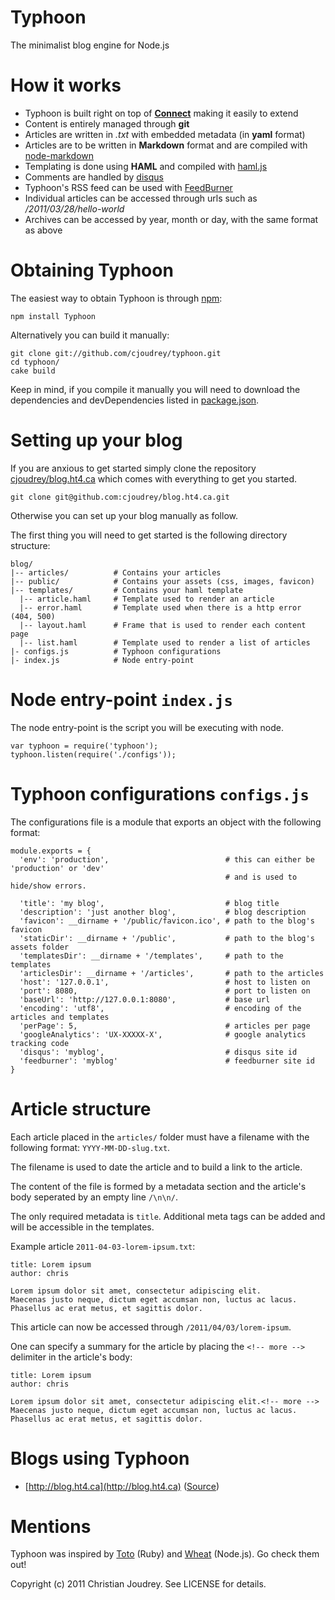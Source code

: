 # Typhoon

The minimalist blog engine for Node.js

# How it works

- Typhoon is built right on top of **[Connect](//github.com/senchalabs/connect)** making it easily to extend
- Content is entirely managed through **git**
- Articles are written in _.txt_ with embedded metadata (in **yaml** format)
- Articles are to be written in **Markdown** format and are compiled with  [node-markdown](//github.com/andris9/node-markdown)
- Templating is done using **HAML** and compiled with [haml.js](//github.com/visionmedia/haml.js)
- Comments are handled by [disqus](http://disqus.com/)
- Typhoon's RSS feed can be used with [FeedBurner](http://feedburner.com/)
- Individual articles can be accessed through urls such as _/2011/03/28/hello-world_
- Archives can be accessed by year, month or day, with the same format as above

# Obtaining Typhoon

The easiest way to obtain Typhoon is through [npm](http://npmjs.org/):

    npm install Typhoon

Alternatively you can build it manually:

    git clone git://github.com/cjoudrey/typhoon.git
    cd typhoon/
    cake build

Keep in mind, if you compile it manually you will need to download the dependencies and devDependencies listed in [package.json](https://github.com/cjoudrey/typhoon/blob/master/package.json).

# Setting up your blog

If you are anxious to get started simply clone the repository [cjoudrey/blog.ht4.ca](https://github.com/cjoudrey/blog.ht4.ca) which comes with everything to get you started.

    git clone git@github.com:cjoudrey/blog.ht4.ca.git

Otherwise you can set up your blog manually as follow.

The first thing you will need to get started is the following directory structure:

    blog/
    |-- articles/          # Contains your articles
    |-- public/            # Contains your assets (css, images, favicon)
    |-- templates/         # Contains your haml template
      |-- article.haml     # Template used to render an article
      |-- error.haml       # Template used when there is a http error (404, 500)
      |-- layout.haml      # Frame that is used to render each content page
      |-- list.haml        # Template used to render a list of articles
    |- configs.js          # Typhoon configurations
    |- index.js            # Node entry-point

# Node entry-point `index.js`

The node entry-point is the script you will be executing with node.

    var typhoon = require('typhoon');
    typhoon.listen(require('./configs'));

# Typhoon configurations `configs.js`

The configurations file is a module that exports an object with the following format:

    module.exports = {
      'env': 'production',                          # this can either be 'production' or 'dev'
                                                    # and is used to hide/show errors.

      'title': 'my blog',                           # blog title
      'description': 'just another blog',           # blog description
      'favicon': __dirname + '/public/favicon.ico', # path to the blog's favicon
      'staticDir': __dirname + '/public',           # path to the blog's assets folder
      'templatesDir': __dirname + '/templates',     # path to the templates
      'articlesDir': __dirname + '/articles',       # path to the articles
      'host': '127.0.0.1',                          # host to listen on
      'port': 8080,                                 # port to listen on
      'baseUrl': 'http://127.0.0.1:8080',           # base url
      'encoding': 'utf8',                           # encoding of the articles and templates
      'perPage': 5,                                 # articles per page
      'googleAnalytics': 'UX-XXXXX-X',              # google analytics tracking code
      'disqus': 'myblog',                           # disqus site id
      'feedburner': 'myblog'                        # feedburner site id
    }

# Article structure

Each article placed in the `articles/` folder must have a filename with the following format: `YYYY-MM-DD-slug.txt`.

The filename is used to date the article and to build a link to the article.

The content of the file is formed by a metadata section and the article's body seperated by an empty line `/\n\n/`.

The only required metadata is `title`. Additional meta tags can be added and will be accessible in the templates.

Example article `2011-04-03-lorem-ipsum.txt`:

    title: Lorem ipsum
    author: chris

    Lorem ipsum dolor sit amet, consectetur adipiscing elit.
    Maecenas justo neque, dictum eget accumsan non, luctus ac lacus.
    Phasellus ac erat metus, et sagittis dolor.

This article can now be accessed through `/2011/04/03/lorem-ipsum`.

One can specify a summary for the article by placing the `<!-- more -->` delimiter in the article's body:

    title: Lorem ipsum
    author: chris

    Lorem ipsum dolor sit amet, consectetur adipiscing elit.<!-- more -->
    Maecenas justo neque, dictum eget accumsan non, luctus ac lacus.
    Phasellus ac erat metus, et sagittis dolor.

# Blogs using Typhoon

- [http://blog.ht4.ca](http://blog.ht4.ca) ([Source](//github.com/cjoudrey/blog.ht4.ca))

# Mentions

Typhoon was inspired by [Toto](//github.com/cloudhead/toto) (Ruby) and [Wheat](//github.com/creationix/wheat) (Node.js). Go check them out!

Copyright (c) 2011 Christian Joudrey. See LICENSE for details.
